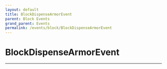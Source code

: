```yaml
---
layout: default
title: BlockDispenseArmorEvent
parent: Block Events
grand_parent: Events
permalink: /events/block/BlockDispenseArmorEvent
---
```


# BlockDispenseArmorEvent

---
